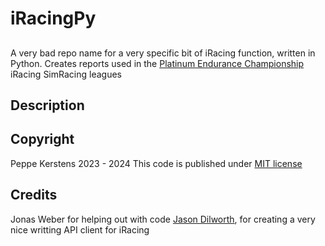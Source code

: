 # iRacingPy

## 
A very bad repo name for a very specific bit of iRacing function, written in Python. Creates reports used in the [Platinum Endurance Championship](http://platinumracingleague.com/PEC/) iRacing SimRacing leagues 

## Description


## Copyright

Peppe Kerstens 2023 - 2024
This code is published under [MIT license](license)

## Credits

Jonas Weber for helping out with code
[Jason Dilworth](https://github.com/jasondilworth56), for creating a very nice writting API client for iRacing


